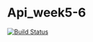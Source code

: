 # Api_week5-6
[![Build Status](https://travis-ci.org/shamim2019/Api_week5-6.svg?branch=fetch_specific_entry)](https://travis-ci.org/shamim2019/Api_week5-6)